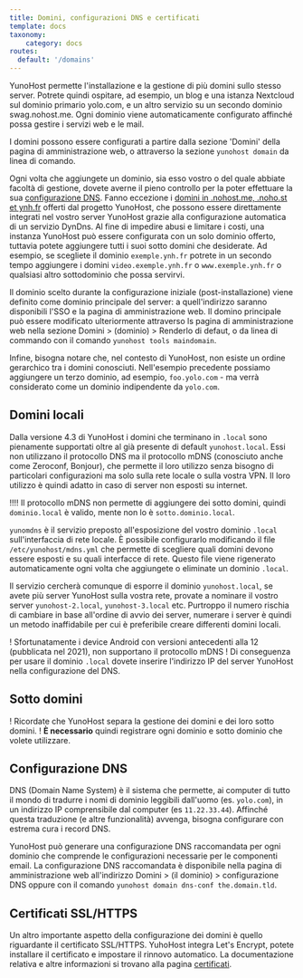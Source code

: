 ```yaml
---
title: Domini, configurazioni DNS e certificati
template: docs
taxonomy:
    category: docs
routes:
  default: '/domains'
---
```


YunoHost permette l'installazione e la gestione di più domini sullo stesso server. Potrete quindi ospitare, ad esempio, un blog e una istanza Nextcloud sul dominio primario yolo.com, e un altro servizio su un secondo dominio swag.nohost.me. Ogni dominio viene automaticamente configurato affinché possa gestire i servizi web e le mail.

I domini possono essere configurati a partire dalla sezione 'Domini' della pagina di amministrazione web, o attraverso la sezione `yunohost domain` da linea di comando.

Ogni volta che aggiungete un dominio, sia esso vostro o del quale abbiate facoltà di gestione, dovete averne il pieno controllo per la poter effettuare la sua [configurazione DNS](/dns_config). Fanno eccezione i [domini in .nohost.me, .noho.st et ynh.fr](/dns_nohost_me) offerti dal progetto YunoHost, che possono essere direttamente integrati nel vostro server YunoHost grazie alla configurazione automatica di un servizio DynDns. Al fine di impedire abusi e limitare i costi, una instanza YunoHost può essere configurata con un solo dominio offerto, tuttavia potete aggiungere tutti i suoi sotto domini che desiderate. Ad esempio, se scegliete il dominio `exemple.ynh.fr` potrete in un secondo tempo aggiungere i domini `video.exemple.ynh.fr` o `www.exemple.ynh.fr` o qualsiasi altro sottodominio che possa servirvi.

Il dominio scelto durante la configurazione iniziale (post-installazione) viene definito come dominio principale del server: a quell'indirizzo saranno disponibili l'SSO e la pagina di amministrazione web. Il domino principale può essere modificato ulteriormente attraverso ls pagina di amministrazione web nella sezione Domini > (dominio) > Renderlo di defaut, o da linea di commando con il comando `yunohost tools maindomain`.

Infine, bisogna notare che, nel contesto di YunoHost, non esiste un ordine gerarchico tra i domini conosciuti. Nell'esempio precedente possiamo aggiungere un terzo dominio, ad esempio, `foo.yolo.com` - ma verrà considerato come un dominio indipendente da `yolo.com`.

## Domini locali

Dalla versione 4.3 di YunoHost i domini che terminano in `.local` sono pienamente supportati oltre al già presente di default `yunohost.local`.
Essi non utilizzano il protocollo DNS ma il protocollo mDNS (conosciuto anche come Zeroconf, Bonjour), che permette il loro utilizzo senza bisogno di particolari configurazioni ma solo sulla rete locale o sulla vostra VPN.
Il loro utilizzo è quindi adatto in caso di server non esposti su internet.

!!!! Il protocollo mDNS non permette di aggiungere dei sotto domini, quindi `dominio.local` è valido, mente non lo è `sotto.dominio.local`.

`yunomdns` è il servizio preposto all'esposizione del vostro dominio `.local` sull'interfaccia di rete locale.
È possibile configurarlo modificando il file `/etc/yunohost/mdns.yml` che permette di scegliere quali domini devono essere esposti e su quali interfacce di rete.
Questo file viene rigenerato automaticamente ogni volta che aggiungete o eliminate un dominio `.local`.

Il servizio cercherà comunque di esporre il dominio `yunohost.local`, se avete più server YunoHost sulla vostra rete, provate a nominare il vostro server `yunohost-2.local`, `yunohost-3.local` etc.
Purtroppo il numero rischia di cambiare in base all'ordine di avvio dei server, numerare i server è quindi un metodo inaffidabile per cui è preferibile creare differenti domini locali.

! Sfortunatamente i device Android con versioni antecedenti alla 12 (pubblicata nel 2021), non supportano il protocollo mDNS
! Di conseguenza per usare il dominio `.local` dovete inserire l'indirizzo IP del server YunoHost nella configurazione del DNS.

## Sotto domini

! Ricordate che YunoHost separa la gestione dei domini e dei loro sotto domini.
! **È necessario** quindi registrare ogni dominio e sotto dominio che volete utilizzare.

## Configurazione DNS

DNS (Domain Name System) è il sistema che permette, ai computer di tutto il mondo di tradurre i nomi di dominio leggibili dall'uomo (es. `yolo.com`), in un indirizzo IP comprensibile dal computer (es `11.22.33.44`). Affinché questa traduzione (e altre funzionalità) avvenga, bisogna configurare con estrema cura i record DNS.

YunoHost può generare una configurazione DNS raccomandata per ogni dominio che comprende le configurazioni necessarie per le componenti email. La configurazione DNS raccomandata è disponibile nella pagina di amministrazione web all'indirizzo Domini > (il dominio) > configurazione DNS oppure con il comando `yunohost domain dns-conf the.domain.tld`.

## Certificati SSL/HTTPS

Un altro importante aspetto della configurazione dei domini è quello riguardante il certificato SSL/HTTPS. YuhoHost integra Let's Encrypt, potete installare il certificato e impostare il rinnovo automatico. La documentazione relativa e altre informazioni si trovano alla pagina [certificati](/certificate).
